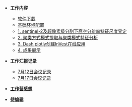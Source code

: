 - **工作内容**
  - [软件下载](/work/01前期准备/必要软件的下载.md)
  - [基础环境配置](/work/01前期准备/anaconda环境配置.md)
  - [1. sentinel-2及超像素级分割下高空分辨率特征尺度界定](/work/02第一部分遥感图像分割学习/2.4.2.md)
  - [2. 聚类方式模式提取与聚类模式特征分析](/work/03第二部分聚类方式模式提取与聚类模式特征分析/聚类.md)
  - [3. Dash plotly创建InVest在线应用](/work/04第三部分dash应用/DASH应用.md)
  - [4. 成果展示](/work/成果展示/成果.md)

- **工作汇报记录**
  - [7月12日会议记录](/records/0712.md)
  - [7月17日会议记录](/records/0717.md)

- [**工作营感想**](/records/工作记录.md)
  
- [**待编辑**](/work/暂存文件/temp.md)
  